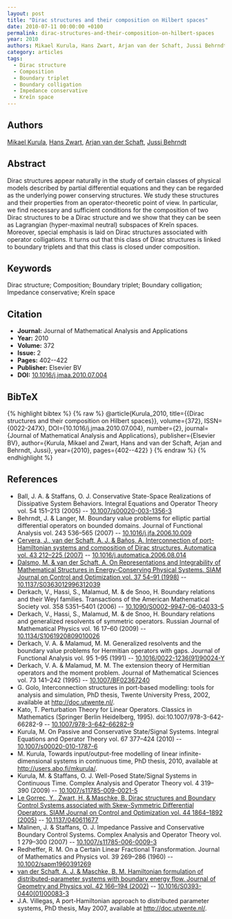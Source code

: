 ```yaml
---
layout: post
title: "Dirac structures and their composition on Hilbert spaces"
date: 2010-07-11 00:00:00 +0100
permalink: dirac-structures-and-their-composition-on-hilbert-spaces
year: 2010
authors: Mikael Kurula, Hans Zwart, Arjan van der Schaft, Jussi Behrndt
category: articles
tags:
  - Dirac structure
  - Composition
  - Boundary triplet
  - Boundary colligation
  - Impedance conservative
  - Kreĭn space
---
```

 
## Authors
[Mikael Kurula](authors/mikael_kurula), [Hans Zwart](authors/hans_zwart), [Arjan van der Schaft](authors/arjan_van_der_schaft), [Jussi Behrndt](authors/jussi_behrndt)
 
## Abstract
Dirac structures appear naturally in the study of certain classes of physical models described by partial differential equations and they can be regarded as the underlying power conserving structures. We study these structures and their properties from an operator-theoretic point of view. In particular, we find necessary and sufficient conditions for the composition of two Dirac structures to be a Dirac structure and we show that they can be seen as Lagrangian (hyper-maximal neutral) subspaces of Kreĭn spaces. Moreover, special emphasis is laid on Dirac structures associated with operator colligations. It turns out that this class of Dirac structures is linked to boundary triplets and that this class is closed under composition.
 
## Keywords
Dirac structure; Composition; Boundary triplet; Boundary colligation; Impedance conservative; Kreĭn space
 
## Citation
- **Journal:** Journal of Mathematical Analysis and Applications
- **Year:** 2010
- **Volume:** 372
- **Issue:** 2
- **Pages:** 402--422
- **Publisher:** Elsevier BV
- **DOI:** [10.1016/j.jmaa.2010.07.004](https://doi.org/10.1016/j.jmaa.2010.07.004)
 
## BibTeX
{% highlight bibtex %}
{% raw %}
@article{Kurula_2010,
  title={{Dirac structures and their composition on Hilbert spaces}},
  volume={372},
  ISSN={0022-247X},
  DOI={10.1016/j.jmaa.2010.07.004},
  number={2},
  journal={Journal of Mathematical Analysis and Applications},
  publisher={Elsevier BV},
  author={Kurula, Mikael and Zwart, Hans and van der Schaft, Arjan and Behrndt, Jussi},
  year={2010},
  pages={402--422}
}
{% endraw %}
{% endhighlight %}
 
## References
- Ball, J. A. & Staffans, O. J. Conservative State-Space Realizations of Dissipative System Behaviors. Integral Equations and Operator Theory vol. 54 151–213 (2005) -- [10.1007/s00020-003-1356-3](https://doi.org/10.1007/s00020-003-1356-3)
- Behrndt, J. & Langer, M. Boundary value problems for elliptic partial differential operators on bounded domains. Journal of Functional Analysis vol. 243 536–565 (2007) -- [10.1016/j.jfa.2006.10.009](https://doi.org/10.1016/j.jfa.2006.10.009)
- [Cervera, J., van der Schaft, A. J. & Baños, A. Interconnection of port-Hamiltonian systems and composition of Dirac structures. Automatica vol. 43 212–225 (2007)](interconnection-of-port-hamiltonian-systems-and-composition-of-dirac-structures) -- [10.1016/j.automatica.2006.08.014](https://doi.org/10.1016/j.automatica.2006.08.014)
- [Dalsmo, M. & van der Schaft, A. On Representations and Integrability of Mathematical Structures in Energy-Conserving Physical Systems. SIAM Journal on Control and Optimization vol. 37 54–91 (1998)](on-representations-and-integrability-of-mathematical-structures-in-energy-conserving-physical-systems) -- [10.1137/S0363012996312039](https://doi.org/10.1137/S0363012996312039)
- Derkach, V., Hassi, S., Malamud, M. & de Snoo, H. Boundary relations and their Weyl families. Transactions of the American Mathematical Society vol. 358 5351–5401 (2006) -- [10.1090/S0002-9947-06-04033-5](https://doi.org/10.1090/S0002-9947-06-04033-5)
- Derkach, V., Hassi, S., Malamud, M. & de Snoo, H. Boundary relations and generalized resolvents of symmetric operators. Russian Journal of Mathematical Physics vol. 16 17–60 (2009) -- [10.1134/S1061920809010026](https://doi.org/10.1134/S1061920809010026)
- Derkach, V. A. & Malamud, M. M. Generalized resolvents and the boundary value problems for Hermitian operators with gaps. Journal of Functional Analysis vol. 95 1–95 (1991) -- [10.1016/0022-1236(91)90024-Y](https://doi.org/10.1016/0022-1236(91)90024-Y)
- Derkach, V. A. & Malamud, M. M. The extension theory of Hermitian operators and the moment problem. Journal of Mathematical Sciences vol. 73 141–242 (1995) -- [10.1007/BF02367240](https://doi.org/10.1007/BF02367240)
- G. Golo, Interconnection structures in port-based modelling: tools for analysis and simulation, PhD thesis, Twente University Press, 2002, available at http://doc.utwente.nl/.
- Kato, T. Perturbation Theory for Linear Operators. Classics in Mathematics (Springer Berlin Heidelberg, 1995). doi:10.1007/978-3-642-66282-9 -- [10.1007/978-3-642-66282-9](https://doi.org/10.1007/978-3-642-66282-9)
- Kurula, M. On Passive and Conservative State/Signal Systems. Integral Equations and Operator Theory vol. 67 377–424 (2010) -- [10.1007/s00020-010-1787-6](https://doi.org/10.1007/s00020-010-1787-6)
- M. Kurula, Towards input/output-free modelling of linear infinite-dimensional systems in continuous time, PhD thesis, 2010, available at http://users.abo.fi/mkurula/.
- Kurula, M. & Staffans, O. J. Well-Posed State/Signal Systems in Continuous Time. Complex Analysis and Operator Theory vol. 4 319–390 (2009) -- [10.1007/s11785-009-0021-5](https://doi.org/10.1007/s11785-009-0021-5)
- [Le Gorrec, Y., Zwart, H. & Maschke, B. Dirac structures and Boundary Control Systems associated with Skew-Symmetric Differential Operators. SIAM Journal on Control and Optimization vol. 44 1864–1892 (2005)](dirac-structures-and-boundary-control-systems-associated-with-skew-symmetric-differential-operators) -- [10.1137/040611677](https://doi.org/10.1137/040611677)
- Malinen, J. & Staffans, O. J. Impedance Passive and Conservative Boundary Control Systems. Complex Analysis and Operator Theory vol. 1 279–300 (2007) -- [10.1007/s11785-006-0009-3](https://doi.org/10.1007/s11785-006-0009-3)
- Redheffer, R. M. On a Certain Linear Fractional Transformation. Journal of Mathematics and Physics vol. 39 269–286 (1960) -- [10.1002/sapm1960391269](https://doi.org/10.1002/sapm1960391269)
- [van der Schaft, A. J. & Maschke, B. M. Hamiltonian formulation of distributed-parameter systems with boundary energy flow. Journal of Geometry and Physics vol. 42 166–194 (2002)](hamiltonian-formulation-of-distributed-parameter-systems-with-boundary-energy-flow) -- [10.1016/S0393-0440(01)00083-3](https://doi.org/10.1016/S0393-0440(01)00083-3)
- J.A. Villegas, A port-Hamiltonian approach to distributed parameter systems, PhD thesis, May 2007, available at http://doc.utwente.nl/.

